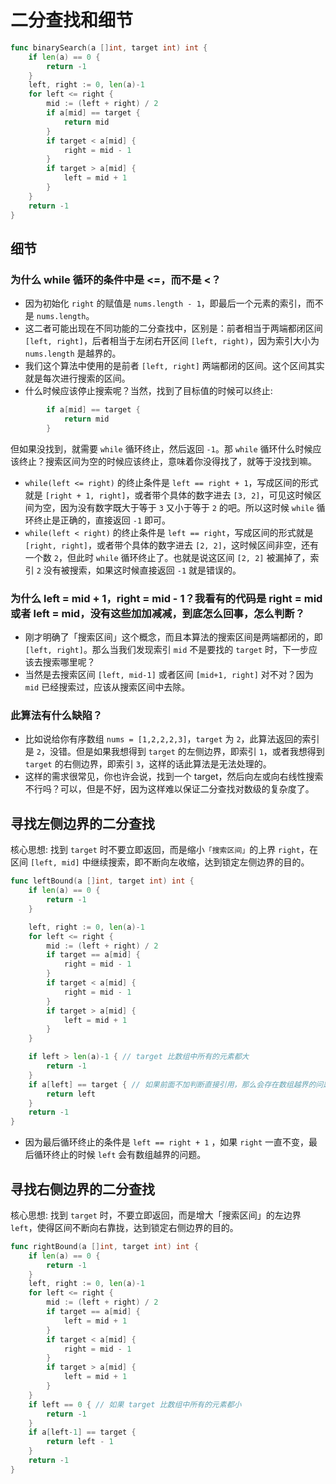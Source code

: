 # 二分查找和细节
```go
func binarySearch(a []int, target int) int {
	if len(a) == 0 {
		return -1
	}
	left, right := 0, len(a)-1
	for left <= right {
		mid := (left + right) / 2
		if a[mid] == target {
			return mid
		}
		if target < a[mid] {
			right = mid - 1
		}
		if target > a[mid] {
			left = mid + 1
		}
	}
	return -1
}
```
## 细节
### 为什么 while 循环的条件中是 <=，而不是 <？
- 因为初始化 `right` 的赋值是 `nums.length - 1`，即最后一个元素的索引，而不是 `nums.length`。
- 这二者可能出现在不同功能的二分查找中，区别是：前者相当于两端都闭区间 `[left, right]`，后者相当于左闭右开区间 `[left, right)`，因为索引大小为 `nums.length` 是越界的。
- 我们这个算法中使用的是前者 `[left, right]` 两端都闭的区间。这个区间其实就是每次进行搜索的区间。
- 什么时候应该停止搜索呢？当然，找到了目标值的时候可以终止:
```go
		if a[mid] == target {
			return mid
		}
```
但如果没找到，就需要 `while` 循环终止，然后返回 `-1`。那 `while` 循环什么时候应该终止？搜索区间为空的时候应该终止，意味着你没得找了，就等于没找到嘛。
- `while(left <= right)` 的终止条件是 `left == right + 1`，写成区间的形式就是 `[right + 1, right]`，或者带个具体的数字进去 `[3, 2]`，可见这时候区间为空，因为没有数字既大于等于 `3` 又小于等于 `2` 的吧。所以这时候 `while` 循环终止是正确的，直接返回 `-1` 即可。
- `while(left < right)` 的终止条件是 `left == right`，写成区间的形式就是 `[right, right]`，或者带个具体的数字进去 `[2, 2]`，这时候区间非空，还有一个数 `2`，但此时 `while` 循环终止了。也就是说这区间 `[2, 2]` 被漏掉了，索引 `2` 没有被搜索，如果这时候直接返回 `-1` 就是错误的。

### 为什么 left = mid + 1，right = mid - 1？我看有的代码是 right = mid 或者 left = mid，没有这些加加减减，到底怎么回事，怎么判断？
- 刚才明确了「搜索区间」这个概念，而且本算法的搜索区间是两端都闭的，即 `[left, right]`。那么当我们发现索引 `mid` 不是要找的 `target` 时，下一步应该去搜索哪里呢？
- 当然是去搜索区间 `[left, mid-1]` 或者区间 `[mid+1, right]` 对不对？因为 `mid` 已经搜索过，应该从搜索区间中去除。

### 此算法有什么缺陷？
- 比如说给你有序数组 `nums = [1,2,2,2,3]`，`target` 为 `2`，此算法返回的索引是 `2`，没错。但是如果我想得到 `target` 的左侧边界，即索引 `1`，或者我想得到 `target` 的右侧边界，即索引 `3`，这样的话此算法是无法处理的。
- 这样的需求很常见，你也许会说，找到一个 target，然后向左或向右线性搜索不行吗？可以，但是不好，因为这样难以保证二分查找对数级的复杂度了。

## 寻找左侧边界的二分查找
核心思想: 找到 `target` 时不要立即返回，而是缩小`「搜索区间」`的上界 `right`，在区间 `[left, mid]` 中继续搜索，即不断向左收缩，达到锁定左侧边界的目的。
```go
func leftBound(a []int, target int) int {
	if len(a) == 0 {
		return -1
	}

	left, right := 0, len(a)-1
	for left <= right {
		mid := (left + right) / 2
		if target == a[mid] {
			right = mid - 1
		}
		if target < a[mid] {
			right = mid - 1
		}
		if target > a[mid] {
			left = mid + 1
		}
	}

	if left > len(a)-1 { // target 比数组中所有的元素都大
		return -1
	}
	if a[left] == target { // 如果前面不加判断直接引用，那么会存在数组越界的问题
		return left
	}
	return -1
}
```
- 因为最后循环终止的条件是 `left == right + 1` ，如果 `right` 一直不变，最后循环终止的时候 `left` 会有数组越界的问题。

## 寻找右侧边界的二分查找
核心思想: 找到 `target` 时，不要立即返回，而是增大「搜索区间」的左边界 `left`，使得区间不断向右靠拢，达到锁定右侧边界的目的。
```go
func rightBound(a []int, target int) int {
	if len(a) == 0 {
		return -1
	}
	left, right := 0, len(a)-1
	for left <= right {
		mid := (left + right) / 2
		if target == a[mid] {
			left = mid + 1
		}
		if target < a[mid] {
			right = mid - 1
		}
		if target > a[mid] {
			left = mid + 1
		}
	}
	if left == 0 { // 如果 target 比数组中所有的元素都小
		return -1
	}
	if a[left-1] == target {
		return left - 1
	}
	return -1
}
```